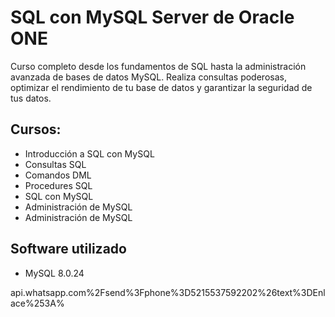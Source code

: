 # SQL con MySQL Server de Oracle ONE
Curso completo desde los fundamentos de SQL hasta la administración avanzada de bases de datos MySQL. Realiza consultas poderosas, optimizar el rendimiento de tu base de datos y garantizar la seguridad de tus datos.

## Cursos:
- Introducción a SQL con MySQL
- Consultas SQL
- Comandos DML
- Procedures SQL
- SQL con MySQL
- Administración de MySQL
- Administración de MySQL

## Software utilizado
- MySQL 8.0.24

api.whatsapp.com%2Fsend%3Fphone%3D5215537592202%26text%3DEnlace%253A%
